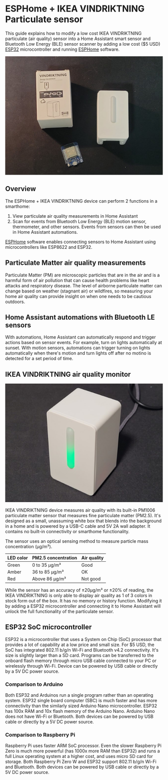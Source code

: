 # ESPHome + IKEA VINDRIKTNING Particulate sensor
This guide explains how to modify a low cost IKEA VINDRIKTNING particulate (air quality) sensor into a Home Assistant smart sensor and Bluetooth Low Energy (BLE) sensor scanner by adding a low cost ($5 USD) [ESP32](https://en.wikipedia.org/wiki/ESP32) microcontroller and running [ESPHome](https://esphome.io) software.

![ESPHome + IKEA VINDRIKTNING air quality sensor ](images/img1.jpg)

## Overview
The ESPHome + IKEA VINDRIKTNING device can perform 2 functions in a smarthome:
1. View particulate air quality measurements in Home Assistant
2. Scan for events from Bluetooth Low Energy (BLE) motion sensor, thermometer, and other sensors. Events from sensors can then be used in Home Assistant automations.

[ESPHome](https://esphome.io) software enables connecting sensors to Home Assistant using microcontrollers like ESP8622 and ESP32.

## Particulate Matter air quality measurements
Particulate Matter (PM) are microscopic particles that are in the air and is a harmful form of air pollution that can cause health problems like heart attacks and respiratory disease. The level of airborne particulate matter can change based on weather (stagnant air) or wildfires, so measuring your home air quality can provide insight on when one needs to be cautious outdoors.

## Home Assistant automations with Bluetooth LE sensors
With automations, Home Assistant can automatically respond and trigger actions based on sensor events. For example, turn on lights automatically at sunset. With motion sensors, automations can trigger turning on lights automatically when there's motion and turn lights off after no motino is detected for a set period of time.

## IKEA VINDRIKTNING air quality monitor
![IKEA VINDRIKTNING air quality sensor](images/img4.jpg)

IKEA VINDRIKTNING device measures air quality with its built-in PM1006 particulate matter sensor that measures fine particulate matter (PM2.5). It's designed as a small, unassuming white box that blends into the background in a home and is powered by a USB-C cable and 5V 2A wall adapter. It contains no built-in connectivity or smarthome functionality.

The sensor uses an optical sensing method to measure particle mass concentration (μg/m³).

LED color | PM2.5 concentration | Air quality
----------|---------------------|------------
Green     | 0 to 35 μg/m³       | Good
Amber     | 36 to 85 μg/m³      | OK
Red       | Above 86 μg/m³      | Not good

While the sensor has an accuracy of ±20μg/m³ or ±20% of reading, the IKEA VINDRIKTNING is only able to display air quality as 1 of 3 colors in stock form out of the box. It has no memory or history function. Modifying it by adding a ESP32 microcontroller and connecting it to Home Assistant will unlock the full functionality of the particulate sensor.

## ESP32 SoC microcontroller
ESP32 is a microcontroller that uses a System on Chip (SoC) processor that provides a lot of capability at a low price and small size. For $5 USD, the SoC has integrated 802.11 b/g/n Wi-Fi and Bluetooth v4.2 connectivity. It's size is slightly larger than a SD card. Programs can be transferred to the onboard flash memory through micro USB cable connected to your PC or wirelessly through Wi-Fi. Device can be powered by USB cable or directly by a 5V DC power source.

### Comparison to Arduino
Both ESP32 and Arduinos run a single program rather than an operating system. ESP32 single board computer (SBC) is much faster and has more connectivity than the similarly sized Arduino Nano microcontroller. ESP32 has 100x RAM and 10x flash memory of the Arduino Nano. Arduino Nano does not have Wi-Fi or Bluetooth.  Both devices can be powered by USB cable or directly by a 5V DC power source.

### Comparison to Raspberry Pi
Raspberry Pi uses faster  ARM SoC processor. Even the slower Raspberry Pi Zero is much more powerful (has 1000x more RAM than ESP32) and runs a full Linux operating system at a higher cost, and uses micro SD card for storage. Both Raspberry Pi Zero W and ESP32 support 802.11 b/g/n Wi-Fi and Bluetooth. Both devices can be powered by USB cable or directly by a 5V DC power source.
